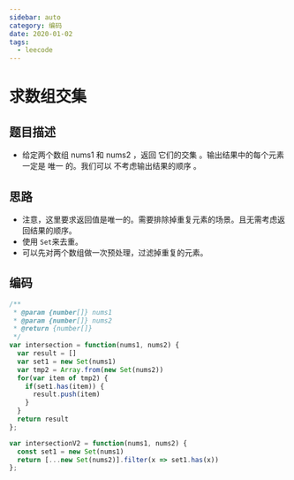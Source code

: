 ```yaml
---
sidebar: auto
category: 编码
date: 2020-01-02
tags:
  - leecode
---
```


# 求数组交集

## 题目描述
* 给定两个数组 nums1 和 nums2 ，返回 它们的交集 。输出结果中的每个元素一定是 唯一 的。我们可以 不考虑输出结果的顺序 。

## 思路
* 注意，这里要求返回值是唯一的。需要排除掉重复元素的场景。且无需考虑返回结果的顺序。
* 使用 `Set`来去重。
* 可以先对两个数组做一次预处理，过滤掉重复的元素。 

## 编码
```js
/**
 * @param {number[]} nums1
 * @param {number[]} nums2
 * @return {number[]}
 */
var intersection = function(nums1, nums2) {
  var result = []
  var set1 = new Set(nums1)
  var tmp2 = Array.from(new Set(nums2))
  for(var item of tmp2) {
    if(set1.has(item)) {
      result.push(item)
    }
  }
  return result
};

var intersectionV2 = function(nums1, nums2) {
  const set1 = new Set(nums1)
  return [...new Set(nums2)].filter(x => set1.has(x))
};
```